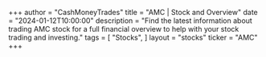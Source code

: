 +++
author = "CashMoneyTrades"
title = "AMC | Stock and Overview"
date = "2024-01-12T10:00:00"
description = "Find the latest information about trading AMC stock for a full financial overview to help with your stock trading and investing."
tags = [
   "Stocks",
]
layout = "stocks"
ticker = "AMC"
+++



